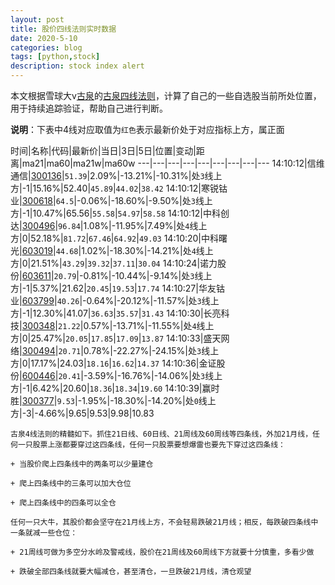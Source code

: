 ```yaml
---
layout: post
title: 股价四线法则实时数据
date: 2020-5-10
categories: blog
tags: [python,stock]
description: stock index alert
---
```



本文根据雪球大v[古泉](https://xueqiu.com/u/7148646888)的[古泉四线法则](https://xueqiu.com/7148646888/130498192)，计算了自己的一些自选股当前所处位置，用于持续追踪验证，帮助自己进行判断。

**说明**：下表中4线对应取值为`红色`表示最新价处于对应指标上方，属正面

时间|名称|代码|最新价|当日|3日|5日|位置|变动|距离|ma21|ma60|ma21w|ma60w
---|---|---|---|---|---|---|---|---
14:10:12|信维通信|[300136](https://xueqiu.com/S/SZ300136)|`51.39`|2.09%|-13.21%|-10.31%|处`3`线上方|-1|15.16%|52.40|`45.89`|`44.02`|`38.42`
14:10:12|寒锐钴业|[300618](https://xueqiu.com/S/SZ300618)|`64.5`|-0.06%|-18.60%|-9.50%|处`3`线上方|-1|10.47%|65.56|`55.58`|`54.97`|`58.58`
14:10:12|中科创达|[300496](https://xueqiu.com/S/SZ300496)|`96.84`|1.08%|-11.95%|7.49%|处`4`线上方|0|52.18%|`81.72`|`67.46`|`64.92`|`49.03`
14:10:20|中科曙光|[603019](https://xueqiu.com/S/SH603019)|`44.68`|1.02%|-18.30%|-14.21%|处`4`线上方|0|21.51%|`43.29`|`39.32`|`37.11`|`30.04`
14:10:24|诺力股份|[603611](https://xueqiu.com/S/SH603611)|`20.79`|-0.81%|-10.44%|-9.14%|处`3`线上方|-1|5.37%|21.62|`20.45`|`19.53`|`17.74`
14:10:27|华友钴业|[603799](https://xueqiu.com/S/SH603799)|`40.26`|-0.64%|-20.12%|-11.57%|处`3`线上方|-1|12.30%|41.07|`36.63`|`35.57`|`31.43`
14:10:30|长亮科技|[300348](https://xueqiu.com/S/SZ300348)|`21.22`|0.57%|-13.71%|-11.55%|处`4`线上方|0|25.47%|`20.05`|`17.85`|`17.09`|`13.87`
14:10:33|盛天网络|[300494](https://xueqiu.com/S/SZ300494)|`20.71`|0.78%|-22.27%|-24.15%|处`3`线上方|0|17.17%|24.03|`18.16`|`16.62`|`14.37`
14:10:36|金证股份|[600446](https://xueqiu.com/S/SH600446)|`20.41`|-3.59%|-16.76%|-14.06%|处`3`线上方|-1|6.42%|20.60|`18.36`|`18.34`|`19.60`
14:10:39|赢时胜|[300377](https://xueqiu.com/S/SZ300377)|`9.53`|-1.95%|-18.30%|-14.20%|处`0`线上方|-3|-4.66%|9.65|9.53|9.98|10.83

```
古泉4线法则的精髓如下。抓住21日线、60日线、21周线及60周线等四条线，外加21月线，任何一只股票上涨都要穿过这四条线，任何一只股票要想爆雷也要先下穿过这四条线：

+ 当股价爬上四条线中的两条可以少量建仓

+ 爬上四条线中的三条可以加大仓位

+ 爬上四条线中的四条可以全仓

任何一只大牛，其股价都会坚守在21月线上方，不会轻易跌破21月线；相反，每跌破四条线中一条就减一些仓位：

+ 21周线可做为多空分水岭及警戒线，股价在21周线及60周线下方就要十分慎重，多看少做

+ 跌破全部四条线就要大幅减仓，甚至清仓，一旦跌破21月线，清仓观望
```